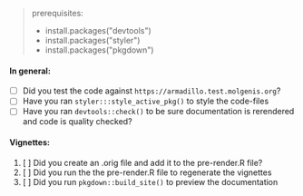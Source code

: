 > prerequisites:
> - install.packages("devtools")
> - install.packages("styler")
> - install.packages("pkgdown")

#### In general:

* [ ] Did you test the code against `https://armadillo.test.molgenis.org`?
* [ ] Have you ran `styler:::style_active_pkg()` to style the code-files
* [ ] Have you ran `devtools::check()` to be sure documentation is rerendered and code is quality checked?

#### Vignettes:

1. [ ] Did you create an .orig file and add it to the pre-render.R file?
2. [ ] Did you run the the pre-render.R file to regenerate the vignettes
3. [ ] Did you run `pkgdown::build_site()` to preview the documentation
